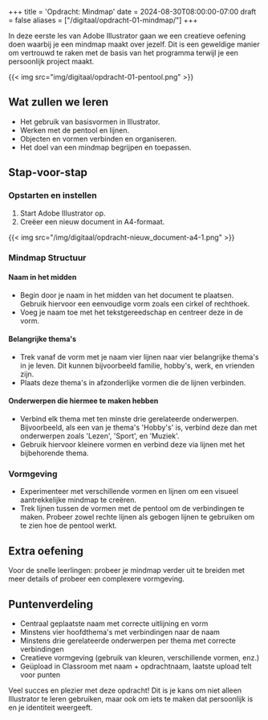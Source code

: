 +++
title = 'Opdracht: Mindmap'
date = 2024-08-30T08:00:00-07:00
draft = false
aliases = ["/digitaal/opdracht-01-mindmap/"]
+++

In deze eerste les van Adobe Illustrator gaan we een creatieve oefening doen waarbij je een mindmap maakt over jezelf. Dit is een geweldige manier om vertrouwd te raken met de basis van het programma terwijl je een persoonlijk project maakt.

{{< img src="img/digitaal/opdracht-01-pentool.png" >}}

## Wat zullen we leren

- Het gebruik van basisvormen in Illustrator.
- Werken met de pentool en lijnen.
- Objecten en vormen verbinden en organiseren.
- Het doel van een mindmap begrijpen en toepassen.

## Stap-voor-stap

### Opstarten en instellen

1. Start Adobe Illustrator op.
2. Creëer een nieuw document in A4-formaat.

{{< img src="/img/digitaal/opdracht-nieuw_document-a4-1.png" >}}

### Mindmap Structuur

#### Naam in het midden
- Begin door je naam in het midden van het document te plaatsen. Gebruik hiervoor een eenvoudige vorm zoals een cirkel of rechthoek.
- Voeg je naam toe met het tekstgereedschap en centreer deze in de vorm.

#### Belangrijke thema's
- Trek vanaf de vorm met je naam vier lijnen naar vier belangrijke thema's in je leven. Dit kunnen bijvoorbeeld familie, hobby's, werk, en vrienden zijn.
- Plaats deze thema's in afzonderlijke vormen die de lijnen verbinden.

#### Onderwerpen die hiermee te maken hebben
- Verbind elk thema met ten minste drie gerelateerde onderwerpen. Bijvoorbeeld, als een van je thema's 'Hobby's' is, verbind deze dan met onderwerpen zoals 'Lezen', 'Sport', en 'Muziek'.
- Gebruik hiervoor kleinere vormen en verbind deze via lijnen met het bijbehorende thema.

### Vormgeving

- Experimenteer met verschillende vormen en lijnen om een visueel aantrekkelijke mindmap te creëren.
- Trek lijnen tussen de vormen met de pentool om de verbindingen te maken. Probeer zowel rechte lijnen als gebogen lijnen te gebruiken om te zien hoe de pentool werkt.

## Extra oefening

Voor de snelle leerlingen: probeer je mindmap verder uit te breiden met meer details of probeer een complexere vormgeving.

## Puntenverdeling

- Centraal geplaatste naam met correcte uitlijning en vorm
- Minstens vier hoofdthema's met verbindingen naar de naam
- Minstens drie gerelateerde onderwerpen per thema met correcte verbindingen
- Creatieve vormgeving (gebruik van kleuren, verschillende vormen, enz.)
- Geüpload in Classroom met naam + opdrachtnaam, laatste upload telt voor punten

Veel succes en plezier met deze opdracht! Dit is je kans om niet alleen Illustrator te leren gebruiken, maar ook om iets te maken dat persoonlijk is en je identiteit weergeeft.